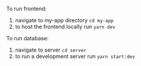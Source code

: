 To run frontend:
1. navigate to my-app directory ```cd my-app```
2. to host the frontend locally run ```yarn dev```

To run database:
1. navigate to server ```cd server```
2. to run a development server run ```yarn start:dev```
